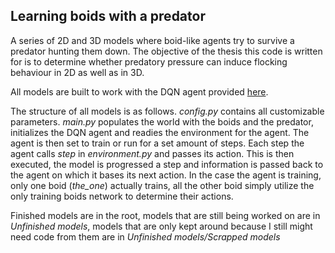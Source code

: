 ## Learning boids with a predator

A series of 2D and 3D models where boid-like agents try to survive a predator hunting them down. The objective of the thesis this code is written for is to determine whether predatory pressure can induce flocking behaviour in 2D as well as in 3D.

All models are built to work with the DQN agent provided [here](https://github.com/keras-rl/keras-rl). 

The structure of all models is as follows. *config.py* contains all customizable parameters. *main.py* populates the world with the boids and the predator, initializes the DQN agent and readies the environment for the agent. The agent is then set to train or run for a set amount of steps. Each step the agent calls *step* in *environment.py* and passes its action. This is then executed, the model is progressed a step and information is passed back to the agent on which it bases its next action. In the case the agent is training, only one boid (*the_one*) actually trains, all the other boid simply utilize the only training boids network to determine their actions.

Finished models are in the root, models that are still being worked on are in *Unfinished models*, models that are only kept around because I still might need code from them are in *Unfinished models/Scrapped models*